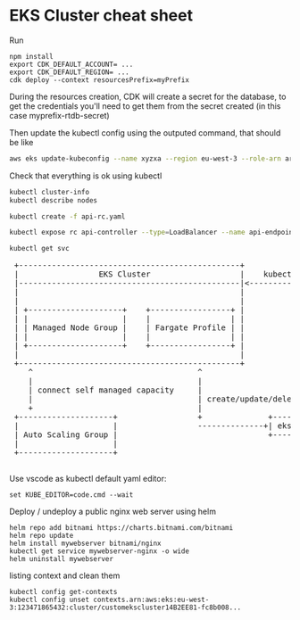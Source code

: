# EKS Cluster cheat sheet

Run

```
npm install
export CDK_DEFAULT_ACCOUNT= ...
export CDK_DEFAULT_REGION= ...
cdk deploy --context resourcesPrefix=myPrefix 
```
During the resources creation, CDK will create a secret for the database, to get the credentials you'll need to get them from the secret created (in this case myprefix-rtdb-secret)

Then update the kubectl config using the outputed command, that should be like

```bash
aws eks update-kubeconfig --name xyzxa --region eu-west-3 --role-arn arn:aws:iam::123456:role/EksClusterStack-helloeksMastersRoleABC-123 --profile eks
```

Check that everything is ok using kubectl

```bash
kubectl cluster-info
kubectl describe nodes
```

```bash
kubectl create -f api-rc.yaml
```

```bash
kubectl expose rc api-controller --type=LoadBalancer --name api-endpoint
```

```bash
kubectl get svc
```

<pre>
 +-----------------------------------------------+               +-----------------+
 |                 EKS Cluster                   |    kubectl    |                 |
 |-----------------------------------------------|<-------------+| Kubectl Handler |
 |                                               |               |                 |
 |                                               |               +-----------------+
 | +--------------------+    +-----------------+ |
 | |                    |    |                 | |
 | | Managed Node Group |    | Fargate Profile | |               +-----------------+
 | |                    |    |                 | |               |                 |
 | +--------------------+    +-----------------+ |               | Cluster Handler |
 |                                               |               |                 |
 +-----------------------------------------------+               +-----------------+
    ^                                   ^                          +
    |                                   |                          |
    | connect self managed capacity     |                          | aws-sdk
    |                                   | create/update/delete     |
    +                                   |                          v
 +--------------------+                 +              +-------------------+
 |                    |                 --------------+| eks.amazonaws.com |
 | Auto Scaling Group |                                +-------------------+
 |                    |
 +--------------------+
 </pre>

Use vscode as kubectl default yaml editor:

```
set KUBE_EDITOR=code.cmd --wait
```

Deploy / undeploy a public nginx web server using helm

```
helm repo add bitnami https://charts.bitnami.com/bitnami
helm repo update
helm install mywebserver bitnami/nginx
kubectl get service mywebserver-nginx -o wide
helm uninstall mywebserver
```

listing context and clean them

```
kubectl config get-contexts
kubectl config unset contexts.arn:aws:eks:eu-west-3:123471865432:cluster/customekscluster14B2EE81-fc8b008...
```
